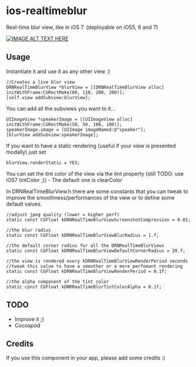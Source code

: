 ios-realtimeblur
================

Real-time blur view, like in iOS 7. (deployable on iOS5, 6 and 7)



[![IMAGE ALT TEXT HERE](http://img.youtube.com/vi/jVtbBU92suk/0.jpg)](http://www.youtube.com/watch?v=jVtbBU92suk)


Usage
--------------------

Instantiate it and use it as any other view :) 

	//Creates a live blur view
	DRNRealTimeBlurView *blurView = [[DRNRealTimeBlurView alloc] initWithFrame:CGRectMake(60, 110, 200, 200)];
	[self.view addSubview:blurView];
	

You can add all the subviews you want to it...

	UIImageView *speakerImage = [[UIImageView alloc] initWithFrame:CGRectMake(50, 50, 100, 100)];
	speakerImage.image = [UIImage imageNamed:@"speaker"];
	[blurView addSubview:speakerImage];


If you want to have a static rendering (useful if your view is presented modally) just set

	blurView.renderStatic = YES;

You can set the tint color of the view via the tint property (still TODO: use iOS7 tintColor ;)) - The default one is clearColor

In DRNRealTimeBlurView.h there are some constants that you can tweak to improve the smoothness/performances of the view or to define some default values.

	//adjust jpeg quality (lower = higher perf)
	static const CGFloat kDRNRealTimeBlurViewScreenshotCompression = 0.01;

	//the blur radius
	static const CGFloat kDRNRealTimeBlurViewBlurRadius = 1.f;

	//the default corner radius for all the DRNRealTimeBlurViews
	static const CGFloat kDRNRealTimeBlurViewDefaultCornerRadius = 20.f;

	//the view is rendered every kDRNRealTimeBlurViewRenderPeriod seconds
	//tweak this value to have a smoother or a more perfomant rendering
	static const CGFloat kDRNRealTimeBlurViewRenderPeriod = 0.1f;

	//the alpha component of the tint color
	static const CGFloat kDNRRealTimeBlurTintColorAlpha = 0.1f;


TODO
--------------------

* Improve it ;)
* Cocoapod


Credits
--------------------

If you use this component in your app, please add some credits :)

